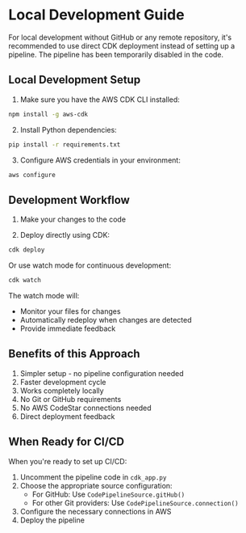 # Local Development Guide

For local development without GitHub or any remote repository, it's recommended to use direct CDK deployment instead of setting up a pipeline. The pipeline has been temporarily disabled in the code.

## Local Development Setup

1. Make sure you have the AWS CDK CLI installed:
```bash
npm install -g aws-cdk
```

2. Install Python dependencies:
```bash
pip install -r requirements.txt
```

3. Configure AWS credentials in your environment:
```bash
aws configure
```

## Development Workflow

1. Make your changes to the code

2. Deploy directly using CDK:
```bash
cdk deploy
```

Or use watch mode for continuous development:
```bash
cdk watch
```

The watch mode will:
- Monitor your files for changes
- Automatically redeploy when changes are detected
- Provide immediate feedback

## Benefits of this Approach

1. Simpler setup - no pipeline configuration needed
2. Faster development cycle
3. Works completely locally
4. No Git or GitHub requirements
5. No AWS CodeStar connections needed
6. Direct deployment feedback

## When Ready for CI/CD

When you're ready to set up CI/CD:

1. Uncomment the pipeline code in `cdk_app.py`
2. Choose the appropriate source configuration:
   - For GitHub: Use `CodePipelineSource.gitHub()`
   - For other Git providers: Use `CodePipelineSource.connection()`
3. Configure the necessary connections in AWS
4. Deploy the pipeline